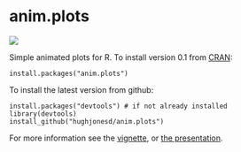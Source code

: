 anim.plots
==========

<img src='https://travis-ci.org/hughjonesd/anim.plots.svg?branch=master'>

Simple animated plots for R. To install version 0.1 from [CRAN](http://cran.r-project.org/packages/anim.plots):

```{splus}
install.packages("anim.plots")
```

To install the latest version from github:

```{splus}
install.packages("devtools") # if not already installed
library(devtools)
install_github("hughjonesd/anim.plots")
```

For more information see the [vignette](http://hughjonesd.github.io/anim.plots.html), or [the presentation](http://hughjonesd.github.io/anim-plots-presentation.html).
